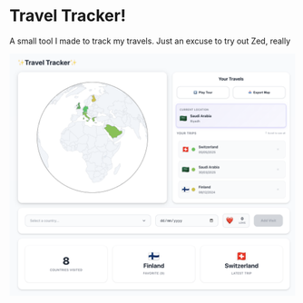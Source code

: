 # Travel Tracker!

A small tool I made to track my travels. Just an excuse to try out Zed, really

![alt text](image.png)
